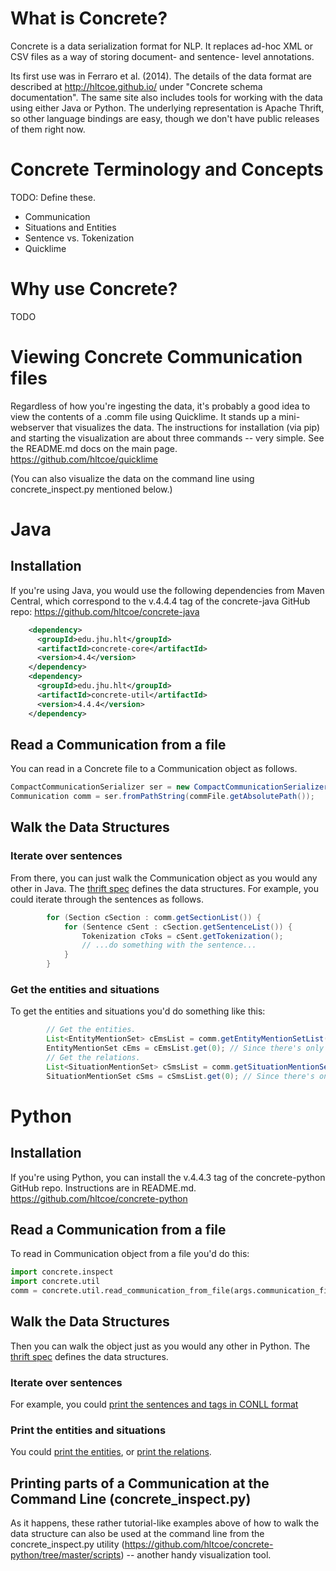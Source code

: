 # What is Concrete?

Concrete is a data serialization format for NLP. It replaces ad-hoc
XML or CSV files as a way of storing document- and sentence- level
annotations. 

Its first use was in Ferraro et al. (2014). The details of the data
format are described at http://hltcoe.github.io/ under "Concrete
schema documentation". The same site also includes tools for working
with the data using either Java or Python. The underlying
representation is Apache Thrift, so other language bindings are easy,
though we don't have public releases of them right now.

# Concrete Terminology and Concepts

TODO: Define these.

- Communication
- Situations and Entities
- Sentence vs. Tokenization
- Quicklime

# Why use Concrete?

TODO

# Viewing Concrete Communication files

Regardless of how you're ingesting the data, it's probably a good idea
to view the contents of a .comm file using Quicklime. It stands up a
mini-webserver that visualizes the data. The instructions for
installation (via pip) and starting the visualization are about three
commands -- very simple. See the README.md docs on the main page.
https://github.com/hltcoe/quicklime

(You can also visualize the data on the command line using
concrete_inspect.py mentioned below.)

# Java

## Installation

If you're using Java, you would use the following dependencies from Maven Central, which correspond to the v.4.4.4 tag of the concrete-java GitHub repo:
https://github.com/hltcoe/concrete-java

```xml
    <dependency>    
      <groupId>edu.jhu.hlt</groupId>
      <artifactId>concrete-core</artifactId>
      <version>4.4</version>
    </dependency>
    <dependency>
      <groupId>edu.jhu.hlt</groupId>
      <artifactId>concrete-util</artifactId>
      <version>4.4.4</version>
    </dependency>
```

## Read a Communication from a file

You can read in a Concrete file to a Communication object as follows. 

```java
CompactCommunicationSerializer ser = new CompactCommunicationSerializer();
Communication comm = ser.fromPathString(commFile.getAbsolutePath());
```

## Walk the Data Structures

### Iterate over sentences

From there, you can just walk the Communication object as you would
any other in Java. The [thrift spec](http://hltcoe.github.io/concrete/communication.html) defines the data
structures. For example, you could iterate through the sentences as
follows.

```java
        for (Section cSection : comm.getSectionList()) {
            for (Sentence cSent : cSection.getSentenceList()) { 
                Tokenization cToks = cSent.getTokenization();
                // ...do something with the sentence...
            }
        }
```

### Get the entities and situations

To get the entities and situations you'd do something like this:

```java        
        // Get the entities.
        List<EntityMentionSet> cEmsList = comm.getEntityMentionSetList();
        EntityMentionSet cEms = cEmsList.get(0); // Since there's only one.
        // Get the relations.
        List<SituationMentionSet> cSmsList = comm.getSituationMentionSetList();
        SituationMentionSet cSms = cSmsList.get(0); // Since there's only one.
```

# Python

## Installation

If you're using Python, you can install the v.4.4.3 tag of the concrete-python GitHub repo. Instructions are in README.md.
https://github.com/hltcoe/concrete-python

## Read a Communication from a file

To read in Communication object from a file  you'd do this:

```python
import concrete.inspect 
import concrete.util
comm = concrete.util.read_communication_from_file(args.communication_file)
```

## Walk the Data Structures

Then you can walk the object just as you would any other in
Python. The [thrift
spec](http://hltcoe.github.io/concrete/communication.html) defines the
data structures. 

### Iterate over sentences

For example, you could [print the sentences and tags
in CONLL format](https://github.com/hltcoe/concrete-python/blob/master/concrete/inspect.py#L11)

### Print the entities and situations

You could [print the entities](https://github.com/hltcoe/concrete-python/blob/master/concrete/inspect.py#L72),
or [print the relations](https://github.com/hltcoe/concrete-python/blob/master/concrete/inspect.py#L165).

## Printing parts of a Communication at the Command Line (concrete_inspect.py)

As it happens, these rather tutorial-like examples above of how
to walk the data structure can also be used at the command line from
the concrete_inspect.py utility
(https://github.com/hltcoe/concrete-python/tree/master/scripts) --
another handy visualization tool.

